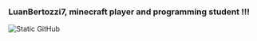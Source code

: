 <img align='right' src="https://github-readme-stats.vercel.app/api?username=LuanBertozzi7&show_icons=true&title_color=177f0e&text_color=ffffff&icon_color=783c00&bg_color=f8efd4&cache_seconds=2300" alt="">

### LuanBertozzi7, minecraft player and programming student !!!

<img src="https://img.shields.io/static/v1?label=Overview&message=LuanBertozzi7&color=177f0e&style=for-the-badge&logo=GitHub" alt="Static GitHub">
